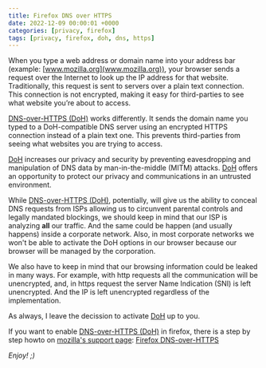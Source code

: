 ```yaml
---
title: Firefox DNS over HTTPS
date: 2022-12-09 00:00:01 +0000
categories: [privacy, firefox]
tags: [privacy, firefox, doh, dns, https]
---
```


When you type a web address or domain name into your address bar (example: [www.mozilla.org](www.mozilla.org)), your browser sends a request over the Internet to look up the IP address for that website.
Traditionally, this request is sent to servers over a plain text connection.
This connection is not encrypted, making it easy for third-parties to see what website you’re about to access.

[DNS-over-HTTPS (DoH)](https://en.wikipedia.org/wiki/DNS_over_HTTPS) works differently.
It sends the domain name you typed to a DoH-compatible DNS server using an encrypted HTTPS connection instead of a plain text one.
This prevents third-parties from seeing what websites you are trying to access. 

[DoH](https://en.wikipedia.org/wiki/DNS_over_HTTPS) increases our privacy and security by preventing eavesdropping and manipulation of DNS data by man-in-the-middle (MITM) attacks.
[DoH](https://en.wikipedia.org/wiki/DNS_over_HTTPS) offers an opportunity to protect our privacy and communications in an untrusted environment.

While [DNS-over-HTTPS (DoH)](https://en.wikipedia.org/wiki/DNS_over_HTTPS), potentially, will give us the ability to conceal DNS requests from ISPs allowing us to circunvent parental controls and legally mandated blockings, we should keep in mind that our ISP is analyzing **all** our traffic. 
And the same could be happen (and usually happens) inside a corporate network.
Also, in most corporate networks we won't be able to activate the DoH options in our browser because our browser will be managed by the corporation.

We also have to keep in mind that our browsing information could be leaked in many ways. For example, with http requests all the communication will be unencrypted, and, in https request the server Name Indication (SNI) is left unencrypted. And the IP is left unencrypted regardless of the implementation.

As always, I leave the decission to activate [DoH](https://en.wikipedia.org/wiki/DNS_over_HTTPS) up to you.

If you want to enable [DNS-over-HTTPS (DoH)](https://en.wikipedia.org/wiki/DNS_over_HTTPS) in firefox, there is a step by step howto on [mozilla's support page](https://support.mozilla.org): [Firefox DNS-over-HTTPS](https://support.mozilla.org/en-US/kb/firefox-dns-over-https)


_Enjoy! ;)_
